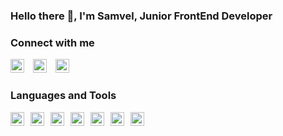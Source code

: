 ### Hello there 👋, I'm Samvel, Junior FrontEnd Developer

### Connect with me

[<img alt="Telegram" style="width: 22px; margin-right: 10px;" src="https://cdn.jsdelivr.net/npm/simple-icons@v3/icons/telegram.svg" />][telegram]
[<img alt="VK" style="width: 22px; margin-right: 10px;" src="https://cdn.jsdelivr.net/npm/simple-icons@v3/icons/vk.svg" />][vk]
[<img alt="Gmail" style="width: 22px; margin-right: 10px;" src="https://cdn.jsdelivr.net/npm/simple-icons@v3/icons/gmail.svg" />][gmail]


### Languages and Tools

<img align="left" alt="Gmail" style="width: 22px; margin-right: 10px;" src="https://cdn.jsdelivr.net/npm/simple-icons@v3/icons/vue-dot-js.svg" />
<img align="left" alt="Gmail" style="width: 22px; margin-right: 10px;" src="https://cdn.jsdelivr.net/npm/simple-icons@v3/icons/javascript.svg" />
<img align="left" alt="Gmail" style="width: 22px; margin-right: 10px;" src="https://cdn.jsdelivr.net/npm/simple-icons@v3/icons/typescript.svg" />
<img align="left" alt="Gmail" style="width: 22px; margin-right: 10px;" src="https://cdn.jsdelivr.net/npm/simple-icons@v3/icons/html5.svg" />
<img align="left" alt="Gmail" style="width: 22px; margin-right: 10px;" src="https://cdn.jsdelivr.net/npm/simple-icons@v3/icons/sass.svg" />
<img align="left" alt="Gmail" style="width: 22px; margin-right: 10px;" src="https://cdn.jsdelivr.net/npm/simple-icons@v3/icons/webstorm.svg" />
<img align="left" alt="Gmail" style="width: 22px; margin-right: 10px;" src="https://cdn.jsdelivr.net/npm/simple-icons@v3/icons/figma.svg" />


[telegram]: https://t.me/somewell_sg
[vk]: https://vk.com/somewell_sg
[gmail]: mailto:somewell1212@gmail.com
